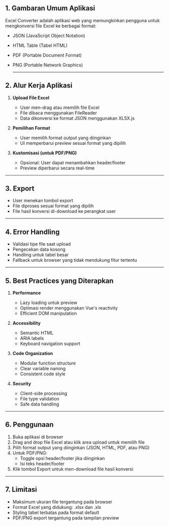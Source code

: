 ## 1. Gambaran Umum Aplikasi

Excel Converter adalah aplikasi web yang memungkinkan pengguna untuk mengkonversi file Excel ke berbagai format:
- JSON (JavaScript Object Notation)
- HTML Table (Tabel HTML)
- PDF (Portable Document Format)
- PNG (Portable Network Graphics)

  ---

## 2. Alur Kerja Aplikasi

1. **Upload File Excel**
   - User men-drag atau memilih file Excel
   - File dibaca menggunakan FileReader
   - Data dikonversi ke format JSON menggunakan XLSX.js

2. **Pemilihan Format**
   - User memilih format output yang diinginkan
   - UI memperbarui preview sesuai format yang dipilih

3. **Kustomisasi (untuk PDF/PNG)**
   - Opsional: User dapat menambahkan header/footer
   - Preview diperbarui secara real-time
  
---

## 3. **Export**
   - User menekan tombol export
   - File diproses sesuai format yang dipilih
   - File hasil konversi di-download ke perangkat user

---

## 4. Error Handling

- Validasi tipe file saat upload
- Pengecekan data kosong
- Handling untuk tabel besar
- Fallback untuk browser yang tidak mendukung fitur tertentu

---

## 5. Best Practices yang Diterapkan

1. **Performance**
   - Lazy loading untuk preview
   - Optimasi render menggunakan Vue's reactivity
   - Efficient DOM manipulation

2. **Accessibility**
   - Semantic HTML
   - ARIA labels
   - Keyboard navigation support

3. **Code Organization**
   - Modular function structure
   - Clear variable naming
   - Consistent code style

4. **Security**
   - Client-side processing
   - File type validation
   - Safe data handling

---

## 6. Penggunaan

1. Buka aplikasi di browser
2. Drag and drop file Excel atau klik area upload untuk memilih file
3. Pilih format output yang diinginkan (JSON, HTML, PDF, atau PNG)
4. Untuk PDF/PNG:
   - Toggle opsi header/footer jika diinginkan
   - Isi teks header/footer
5. Klik tombol Export untuk men-download file hasil konversi

---

## 7. Limitasi

- Maksimum ukuran file tergantung pada browser
- Format Excel yang didukung: .xlsx dan .xls
- Styling tabel terbatas pada format default
- PDF/PNG export tergantung pada tampilan preview
